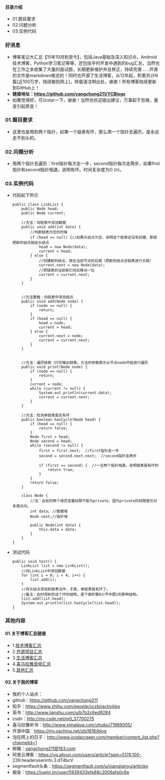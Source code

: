 #### 目录介绍
- 01.题目要求
- 02.问题分析
- 03.实例代码



### 好消息
- 博客笔记大汇总【15年10月到至今】，包括Java基础及深入知识点，Android技术博客，Python学习笔记等等，还包括平时开发中遇到的bug汇总，当然也在工作之余收集了大量的面试题，长期更新维护并且修正，持续完善……开源的文件是markdown格式的！同时也开源了生活博客，从12年起，积累共计N篇[近100万字，陆续搬到网上]，转载请注明出处，谢谢！所有博客陆续更新到GitHub上！
- **链接地址：https://github.com/yangchong211/YCBlogs**
- 如果觉得好，可以star一下，谢谢！当然也欢迎提出建议，万事起于忽微，量变引起质变！




### 01.题目要求
- 这里也是用到两个指针，如果一个链表有环，那么用一个指针去遍历，是永远走不到头的。


### 02.问题分析
- 用两个指针去遍历：first指针每次走一步，second指针每次走两步，如果first指针和second指针相遇，说明有环。时间复杂度为O (n)。


### 03.实例代码
- 代码如下所示
    ```
    public class LinkList {
        public Node head;
        public Node current;
    
        //方法：向链表中添加数据
        public void add(int data) {
            //判断链表为空的时候
            if (head == null) {//如果头结点为空，说明这个链表还没有创建，那就把新的结点赋给头结点
                head = new Node(data);
                current = head;
            } else {
                //创建新的结点，放在当前节点的后面（把新的结点合链表进行关联）
                current.next = new Node(data);
                //把链表的当前索引向后移动一位
                current = current.next;
            }
        }
    
    
        //方法重载：向链表中添加结点
        public void add(Node node) {
            if (node == null) {
                return;
            }
            if (head == null) {
                head = node;
                current = head;
            } else {
                current.next = node;
                current = current.next;
            }
        }
    
    
        //方法：遍历链表（打印输出链表。方法的参数表示从节点node开始进行遍历
        public void print(Node node) {
            if (node == null) {
                return;
            }
            current = node;
            while (current != null) {
                System.out.println(current.data);
                current = current.next;
            }
        }
    
        //方法：检测单链表是否有环
        public boolean hasCycle(Node head) {
            if (head == null) {
                return false;
            }
            Node first = head;
            Node second = head;
            while (second != null) {
                first = first.next;  //first指针走一步
                second = second.next.next;  //second指针走两步
    
                if (first == second) {  //一旦两个指针相遇，说明链表是有环的
                    return true;
                }
            }
            return false;
        }
    
        class Node {
            //注：此处的两个成员变量权限不能为private，因为private的权限是仅对本类访问。
            int data; //数据域
            Node next;//指针域
    
            public Node(int data) {
                this.data = data;
            }
        }
    }
    ```
- 测试代码
    ```
    public void test() {
        LinkList list = new LinkList();
        //向LinkList中添加数据
        for (int i = 0; i < 4; i++) {
            list.add(i);
        }
        //将头结点添加到链表当中，于是，单链表就有环了。
        //备注：此时得到的这个环的结构，是下面的第8小节中图1的那种结构。
        list.add(list.head);  
        System.out.println(list.hasCycle(list.head));
    }
    ```



### 其他内容
#### 01.关于博客汇总链接
- 1.[技术博客汇总](https://www.jianshu.com/p/614cb839182c)
- 2.[开源项目汇总](https://blog.csdn.net/m0_37700275/article/details/80863574)
- 3.[生活博客汇总](https://blog.csdn.net/m0_37700275/article/details/79832978)
- 4.[喜马拉雅音频汇总](https://www.jianshu.com/p/f665de16d1eb)
- 5.[其他汇总](https://www.jianshu.com/p/53017c3fc75d)



#### 02.关于我的博客
- 我的个人站点：
- github：https://github.com/yangchong211
- 知乎：https://www.zhihu.com/people/yczbj/activities
- 简书：http://www.jianshu.com/u/b7b2c6ed9284
- csdn：http://my.csdn.net/m0_37700275
- 喜马拉雅听书：http://www.ximalaya.com/zhubo/71989305/
- 开源中国：https://my.oschina.net/zbj1618/blog
- 泡在网上的日子：http://www.jcodecraeer.com/member/content_list.php?channelid=1
- 邮箱：yangchong211@163.com
- 阿里云博客：https://yq.aliyun.com/users/article?spm=5176.100- 239.headeruserinfo.3.dT4bcV
- segmentfault头条：https://segmentfault.com/u/xiangjianyu/articles
- 掘金：https://juejin.im/user/5939433efe88c2006afa0c6e




